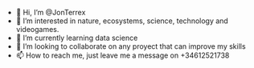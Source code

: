 - 👋 Hi, I’m @JonTerrex
- 👀 I’m interested in nature, ecosystems, science, technology and videogames.
- 🌱 I’m currently learning data science
- 💞️ I’m looking to collaborate on any proyect that can improve my skills
- 📫 How to reach me, just leave me a message on +34612521738

<!---
joterrex/joterrex is a ✨ special ✨ repository because its `README.md` (this file) appears on your GitHub profile.
You can click the Preview link to take a look at your changes.
--->
